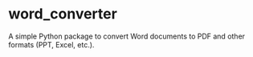 # word_converter
A simple Python package to convert Word documents to PDF and other formats (PPT, Excel, etc.).
